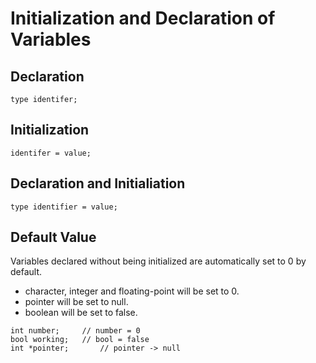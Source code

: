 # Initialization and Declaration of Variables

## Declaration
```
type identifer; 
```

## Initialization
```
identifer = value; 
```

## Declaration and Initialiation
```
type identifier = value; 
```

## Default Value
Variables declared without being initialized are automatically set to 0 by default.
- character, integer and floating-point will be set to 0.
- pointer will be set to null.
- boolean will be set to false.
```
int number;     // number = 0 
bool working;   // bool = false
int *pointer;       // pointer -> null
```






